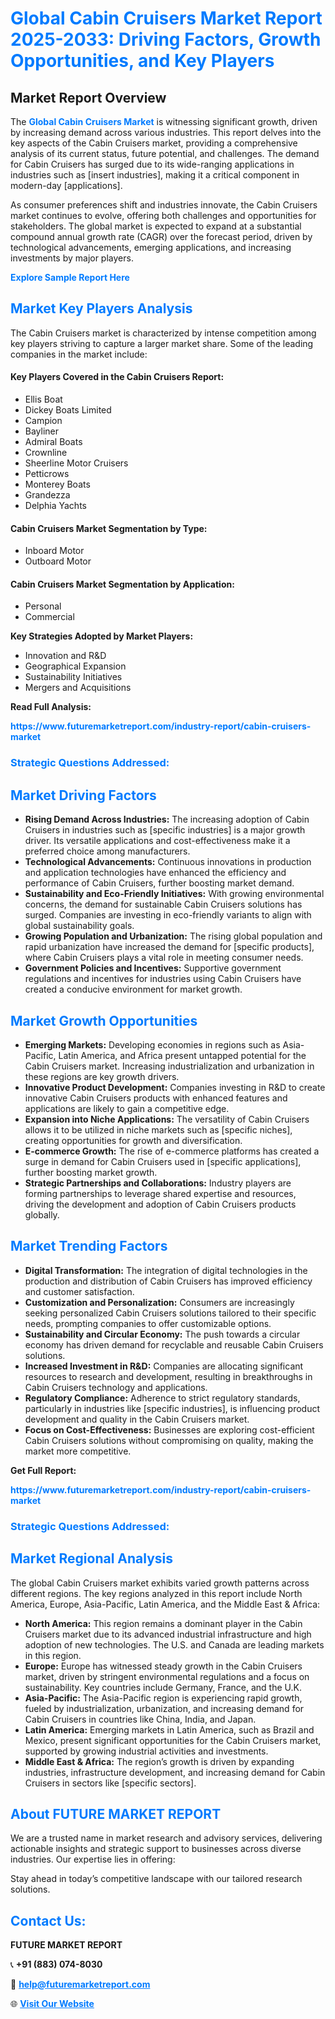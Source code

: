 <h1 style="color: #007BFF;">Global Cabin Cruisers Market Report 2025-2033: Driving Factors, Growth Opportunities, and Key Players</h1>

<section id="overview">
<h2>Market Report Overview</h2>
<p>The <a href="https://www.futuremarketreport.com/industry-report/cabin-cruisers-market" style="color: #007BFF; text-decoration: none;"><strong>Global Cabin Cruisers Market</strong></a> is witnessing significant growth, driven by increasing demand across various industries. This report delves into the key aspects of the Cabin Cruisers market, providing a comprehensive analysis of its current status, future potential, and challenges. The demand for Cabin Cruisers has surged due to its wide-ranging applications in industries such as [insert industries], making it a critical component in modern-day [applications].</p>
<p>As consumer preferences shift and industries innovate, the Cabin Cruisers market continues to evolve, offering both challenges and opportunities for stakeholders. The global market is expected to expand at a substantial compound annual growth rate (CAGR) over the forecast period, driven by technological advancements, emerging applications, and increasing investments by major players.</p>
</section>

<section id="overview">
<p><a href="https://www.futuremarketreport.com/request-sample/reportId=87704" style="color: #007BFF; text-decoration: none;"><strong>Explore Sample Report Here</strong></a></p>
</section>

<section id="key-players">
<h2 style="color: #007BFF;">Market Key Players Analysis</h2>
<p>The Cabin Cruisers market is characterized by intense competition among key players striving to capture a larger market share. Some of the leading companies in the market include:</p>
<h4>Key Players Covered in the Cabin Cruisers Report:</h4>
<ul><li>Ellis Boat</li><li>Dickey Boats Limited</li><li>Campion</li><li>Bayliner</li><li>Admiral Boats</li><li>Crownline</li><li>Sheerline Motor Cruisers</li><li>Petticrows</li><li>Monterey Boats</li><li>Grandezza</li><li>Delphia Yachts</li></ul>
<h4>Cabin Cruisers Market Segmentation by Type:</h4>
<ul><li>Inboard Motor</li><li>Outboard Motor</li></ul>

<h4>Cabin Cruisers Market Segmentation by Application:</h4>
<ul><li>Personal</li><li>Commercial</li></ul>
<p><strong>Key Strategies Adopted by Market Players:</strong></p>
<ul>
<li>Innovation and R&D</li>
<li>Geographical Expansion</li>
<li>Sustainability Initiatives</li>
<li>Mergers and Acquisitions</li>
</ul>
</section>

<section>
<p><strong>Read Full Analysis: </strong></p><a href="https://www.futuremarketreport.com/industry-report/cabin-cruisers-market" style="color: #007BFF; text-decoration: none;"><strong>https://www.futuremarketreport.com/industry-report/cabin-cruisers-market</strong></a>
<h3 style="color: #007BFF;">Strategic Questions Addressed:</h3>
</section>

<section id="driving-factors">
<h2 style="color: #007BFF;">Market Driving Factors</h2>
<ul>
<li><strong>Rising Demand Across Industries:</strong> The increasing adoption of Cabin Cruisers in industries such as [specific industries] is a major growth driver. Its versatile applications and cost-effectiveness make it a preferred choice among manufacturers.</li>
<li><strong>Technological Advancements:</strong> Continuous innovations in production and application technologies have enhanced the efficiency and performance of Cabin Cruisers, further boosting market demand.</li>
<li><strong>Sustainability and Eco-Friendly Initiatives:</strong> With growing environmental concerns, the demand for sustainable Cabin Cruisers solutions has surged. Companies are investing in eco-friendly variants to align with global sustainability goals.</li>
<li><strong>Growing Population and Urbanization:</strong> The rising global population and rapid urbanization have increased the demand for [specific products], where Cabin Cruisers plays a vital role in meeting consumer needs.</li>
<li><strong>Government Policies and Incentives:</strong> Supportive government regulations and incentives for industries using Cabin Cruisers have created a conducive environment for market growth.</li>
</ul>
</section>

<section id="growth-opportunities">
<h2 style="color: #007BFF;">Market Growth Opportunities</h2>
<ul>
<li><strong>Emerging Markets:</strong> Developing economies in regions such as Asia-Pacific, Latin America, and Africa present untapped potential for the Cabin Cruisers market. Increasing industrialization and urbanization in these regions are key growth drivers.</li>
<li><strong>Innovative Product Development:</strong> Companies investing in R&D to create innovative Cabin Cruisers products with enhanced features and applications are likely to gain a competitive edge.</li>
<li><strong>Expansion into Niche Applications:</strong> The versatility of Cabin Cruisers allows it to be utilized in niche markets such as [specific niches], creating opportunities for growth and diversification.</li>
<li><strong>E-commerce Growth:</strong> The rise of e-commerce platforms has created a surge in demand for Cabin Cruisers used in [specific applications], further boosting market growth.</li>
<li><strong>Strategic Partnerships and Collaborations:</strong> Industry players are forming partnerships to leverage shared expertise and resources, driving the development and adoption of Cabin Cruisers products globally.</li>
</ul>
</section>

<section id="trending-factors">
<h2 style="color: #007BFF;">Market Trending Factors</h2>
<ul>
<li><strong>Digital Transformation:</strong> The integration of digital technologies in the production and distribution of Cabin Cruisers has improved efficiency and customer satisfaction.</li>
<li><strong>Customization and Personalization:</strong> Consumers are increasingly seeking personalized Cabin Cruisers solutions tailored to their specific needs, prompting companies to offer customizable options.</li>
<li><strong>Sustainability and Circular Economy:</strong> The push towards a circular economy has driven demand for recyclable and reusable Cabin Cruisers solutions.</li>
<li><strong>Increased Investment in R&D:</strong> Companies are allocating significant resources to research and development, resulting in breakthroughs in Cabin Cruisers technology and applications.</li>
<li><strong>Regulatory Compliance:</strong> Adherence to strict regulatory standards, particularly in industries like [specific industries], is influencing product development and quality in the Cabin Cruisers market.</li>
<li><strong>Focus on Cost-Effectiveness:</strong> Businesses are exploring cost-efficient Cabin Cruisers solutions without compromising on quality, making the market more competitive.</li>
</ul>
</section>

<section>
<p><strong>Get Full Report: </strong></p><a href="https://www.futuremarketreport.com/industry-report/cabin-cruisers-market" style="color: #007BFF; text-decoration: none;"><strong>https://www.futuremarketreport.com/industry-report/cabin-cruisers-market</strong></a>
<h3 style="color: #007BFF;">Strategic Questions Addressed:</h3>
</section>


<section id="regional-analysis">
<h2 style="color: #007BFF;">Market Regional Analysis</h2>
<p>The global Cabin Cruisers market exhibits varied growth patterns across different regions. The key regions analyzed in this report include North America, Europe, Asia-Pacific, Latin America, and the Middle East & Africa:</p>
<ul>
<li><strong>North America:</strong> This region remains a dominant player in the Cabin Cruisers market due to its advanced industrial infrastructure and high adoption of new technologies. The U.S. and Canada are leading markets in this region.</li>
<li><strong>Europe:</strong> Europe has witnessed steady growth in the Cabin Cruisers market, driven by stringent environmental regulations and a focus on sustainability. Key countries include Germany, France, and the U.K.</li>
<li><strong>Asia-Pacific:</strong> The Asia-Pacific region is experiencing rapid growth, fueled by industrialization, urbanization, and increasing demand for Cabin Cruisers in countries like China, India, and Japan.</li>
<li><strong>Latin America:</strong> Emerging markets in Latin America, such as Brazil and Mexico, present significant opportunities for the Cabin Cruisers market, supported by growing industrial activities and investments.</li>
<li><strong>Middle East & Africa:</strong> The region’s growth is driven by expanding industries, infrastructure development, and increasing demand for Cabin Cruisers in sectors like [specific sectors].</li>
</ul>
</section>

<footer>
<h2 style="color: #007BFF;">About FUTURE MARKET REPORT</h2>
<p>We are a trusted name in market research and advisory services, delivering actionable insights and strategic support to businesses across diverse industries. Our expertise lies in offering:</p>

<p>Stay ahead in today’s competitive landscape with our tailored research solutions.</p>

<h2 style="color: #007BFF;">Contact Us:</h2>
<p><strong>FUTURE MARKET REPORT</strong></p>
<p>📞 <strong>+91 (883) 074-8030</strong></p>
<p>📧 <strong><a href="mailto:help@futuremarketreport.com" style="color: #007BFF;">help@futuremarketreport.com</a></strong></p>
<p>🌐 <strong><a href="https://www.futuremarketreport.com/" style="color: #007BFF;">Visit Our Website</a></strong></p>
</footer>